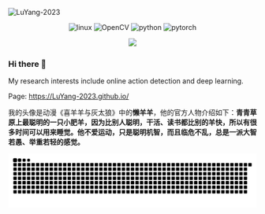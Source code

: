 <p align="left"> <img src="https://komarev.com/ghpvc/?username=LuYang-2023" alt="LuYang-2023" /> </p>
<p align="center">
  <img src="https://www.vectorlogo.zone/logos/linux/linux-icon.svg" alt="linux" width="40" height="40"/>
  <img src="https://www.vectorlogo.zone/logos/opencv/opencv-icon.svg" alt="OpenCV" width="40" height="40"/>
  <img src="https://www.vectorlogo.zone/logos/python/python-icon.svg" alt="python" width="40" height="40"/>
  <img src="https://www.vectorlogo.zone/logos/pytorch/pytorch-icon.svg" alt="pytorch" width="40" height="40"/> 
</p>
<div align="center"> <img height="160px" src="https://github-readme-stats.vercel.app/api?username=LuYang-2023&hide_title=true&hide_border=true&show_icons=trueline_height=21&text_color=000&icon_color=000&bg_color=0,ea6161,ffc64d,fffc4d,52fa5a&theme=graywhite" /> </div>

### Hi there 👋

My research interests include online action detection and deep learning.

Page: https://LuYang-2023.github.io/


我的头像是动漫《喜羊羊与灰太狼》中的**懒羊羊**，他的官方人物介绍如下：**青青草原上最聪明的一只小肥羊，因为比别人聪明，干活、读书都比别的羊快，所以有很多时间可以用来睡觉。他不爱运动，只是聪明机智，而且临危不乱，总是一派大智若愚、举重若轻的感觉。**


![](https://raw.githubusercontent.com/LuYang-2023/LuYang-2023/output/github-contribution-grid-snake.svg)




<!--
**LuYang-2023/LuYang-2023** is a ✨ _special_ ✨ repository because its `README.md` (this file) appears on your GitHub profile.

Here are some ideas to get you started:

- 🔭 I’m currently working on ...
- 🌱 I’m currently learning ...
- 👯 I’m looking to collaborate on ...
- 🤔 I’m looking for help with ...
- 💬 Ask me about ...
- 📫 How to reach me: ...
- 😄 Pronouns: ...
- ⚡ Fun fact: ...
-->
